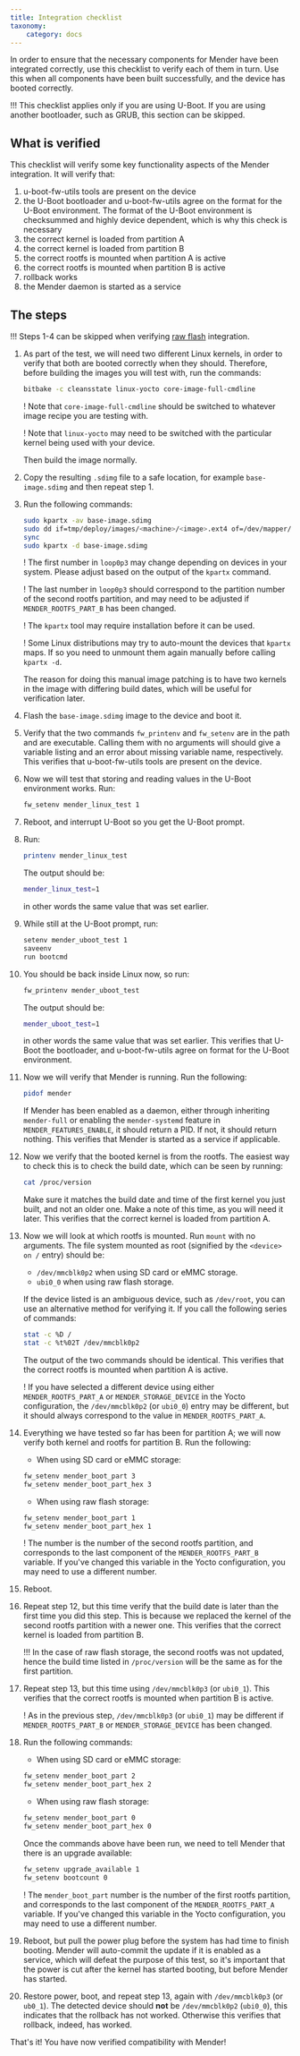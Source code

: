 ```yaml
---
title: Integration checklist
taxonomy:
    category: docs
---
```


In order to ensure that the necessary components for Mender have been integrated correctly, use this checklist to verify each of them in turn. Use this when all components have been built successfully, and the device has booted correctly.

!!! This checklist applies only if you are using U-Boot. If you are using another bootloader, such as GRUB, this section can be skipped.

## What is verified

This checklist will verify some key functionality aspects of the Mender integration. It will verify that:

1. u-boot-fw-utils tools are present on the device
2. the U-Boot bootloader and u-boot-fw-utils agree on the format for the U-Boot environment. The format of the U-Boot environment is checksummed and highly device dependent, which is why this check is necessary
3. the correct kernel is loaded from partition A
4. the correct kernel is loaded from partition B
5. the correct rootfs is mounted when partition A is active
6. the correct rootfs is mounted when partition B is active
7. rollback works
8. the Mender daemon is started as a service

## The steps

!!! Steps 1-4 can be skipped when verifying [raw flash](../../raw-flash) integration.

1. As part of the test, we will need two different Linux kernels, in order to verify that both are booted correctly when they should. Therefore, before building the images you will test with, run the commands:

   ```bash
   bitbake -c cleansstate linux-yocto core-image-full-cmdline
   ```

   ! Note that `core-image-full-cmdline` should be switched to whatever image recipe you are testing with.

   ! Note that `linux-yocto` may need to be switched with the particular kernel being used with your device.

   Then build the image normally.

2. Copy the resulting `.sdimg` file to a safe location, for example `base-image.sdimg` and then repeat step 1.

3. Run the following commands:

   ```bash
   sudo kpartx -av base-image.sdimg
   sudo dd if=tmp/deploy/images/<machine>/<image>.ext4 of=/dev/mapper/loop0p3
   sync
   sudo kpartx -d base-image.sdimg
   ```

   ! The first number in `loop0p3` may change depending on devices in your system. Please adjust based on the output of the `kpartx` command.
   
   ! The last number in `loop0p3` should correspond to the partition number of the second rootfs partition, and may need to be adjusted if `MENDER_ROOTFS_PART_B` has been changed.

   ! The `kpartx` tool may require installation before it can be used.

   ! Some Linux distributions may try to auto-mount the devices that `kpartx` maps. If so you need to unmount them again manually before calling `kpartx -d`.

   The reason for doing this manual image patching is to have two kernels in the image with differing build dates, which will be useful for verification later.

4. Flash the `base-image.sdimg` image to the device and boot it.

5. Verify that the two commands `fw_printenv` and `fw_setenv` are in the path and are executable. Calling them with no arguments will should give a variable listing and an error about missing variable name, respectively. This verifies that u-boot-fw-utils tools are present on the device.

6. Now we will test that storing and reading values in the U-Boot environment works. Run:

   ```bash
   fw_setenv mender_linux_test 1
   ```

7. Reboot, and interrupt U-Boot so you get the U-Boot prompt.

8. Run:

   ```bash
   printenv mender_linux_test
   ```

   The output should be:

   ```bash
   mender_linux_test=1
   ```

   in other words the same value that was set earlier.

9. While still at the U-Boot prompt, run:

   ```bash
   setenv mender_uboot_test 1
   saveenv
   run bootcmd
   ```

10. You should be back inside Linux now, so run:

    ```bash
    fw_printenv mender_uboot_test
    ```

    The output should be:

    ```bash
    mender_uboot_test=1
    ```

    in other words the same value that was set earlier. This verifies that U-Boot the bootloader, and u-boot-fw-utils agree on format for the U-Boot environment.

11. Now we will verify that Mender is running. Run the following:

    ```bash
    pidof mender
    ```

    If Mender has been enabled as a daemon, either through inheriting `mender-full` or enabling the `mender-systemd` feature in `MENDER_FEATURES_ENABLE`, it should return a PID. If not, it should return nothing. This verifies that Mender is started as a service if applicable.

12. Now we verify that the booted kernel is from the rootfs. The easiest way to check this is to check the build date, which can be seen by running:

    ```bash
    cat /proc/version
    ```

    Make sure it matches the build date and time of the first kernel you just built, and not an older one. Make a note of this time, as you will need it later. This verifies that the correct kernel is loaded from partition A.

13. Now we will look at which rootfs is mounted. Run `mount` with no arguments. The file system mounted as root (signified by the `<device> on /` entry) should be:

    - `/dev/mmcblk0p2` when using SD card or eMMC storage.
    - `ubi0_0` when using raw flash storage.

    If the device listed is an ambiguous device, such as `/dev/root`, you can use an alternative method for verifying it. If you call the following series of commands:

    ```bash
    stat -c %D /
    stat -c %t%02T /dev/mmcblk0p2
    ```

    The output of the two commands should be identical. This verifies that the correct rootfs is mounted when partition A is active.

    ! If you have selected a different device using either `MENDER_ROOTFS_PART_A` or `MENDER_STORAGE_DEVICE` in the Yocto configuration, the `/dev/mmcblk0p2` (or `ubi0_0`) entry may be different, but it should always correspond to the value in `MENDER_ROOTFS_PART_A`.

14. Everything we have tested so far has been for partition A; we will now verify both kernel and rootfs for partition B. Run the following:

    - When using SD card or eMMC storage:
    ```bash
    fw_setenv mender_boot_part 3
    fw_setenv mender_boot_part_hex 3
    ```

    - When using raw flash storage:
    ```bash
    fw_setenv mender_boot_part 1
    fw_setenv mender_boot_part_hex 1
    ```

    ! The number is the number of the second rootfs partition, and corresponds to the last component of the `MENDER_ROOTFS_PART_B` variable. If you've changed this variable in the Yocto configuration, you may need to use a different number.

15. Reboot.

16. Repeat step 12, but this time verify that the build date is later than the first time you did this step. This is because we replaced the kernel of the second rootfs partition with a newer one. This verifies that the correct kernel is loaded from partition B.

    !!! In the case of raw flash storage, the second rootfs was not updated, hence the build time listed in `/proc/version` will be the same as for the first partition.

17. Repeat step 13, but this time using `/dev/mmcblk0p3` (or `ubi0_1`). This verifies that the correct rootfs is mounted when partition B is active.

    ! As in the previous step, `/dev/mmcblk0p3` (or `ubi0_1`) may be different if `MENDER_ROOTFS_PART_B` or `MENDER_STORAGE_DEVICE` has been changed.

18. Run the following commands:

    - When using SD card or eMMC storage:
    ```bash
    fw_setenv mender_boot_part 2
    fw_setenv mender_boot_part_hex 2
    ```

    - When using raw flash storage:
    ```bash
    fw_setenv mender_boot_part 0
    fw_setenv mender_boot_part_hex 0
    ```

    Once the commands above have been run, we need to tell Mender that there is an upgrade available:

    ```bash
    fw_setenv upgrade_available 1
    fw_setenv bootcount 0
    ```


    ! The `mender_boot_part` number is the number of the first rootfs partition, and corresponds to the last component of the `MENDER_ROOTFS_PART_A` variable. If you've changed this variable in the Yocto configuration, you may need to use a different number.

19. Reboot, but pull the power plug before the system has had time to finish booting. Mender will auto-commit the update if it is enabled as a service, which will defeat the purpose of this test, so it's important that the power is cut after the kernel has started booting, but before Mender has started.

20. Restore power, boot, and repeat step 13, again with `/dev/mmcblk0p3` (or `ub0_1`). The detected device should **not** be `/dev/mmcblk0p2` (`ubi0_0`), this indicates that the rollback has not worked. Otherwise this verifies that rollback, indeed, has worked.

That's it! You have now verified compatibility with Mender!
